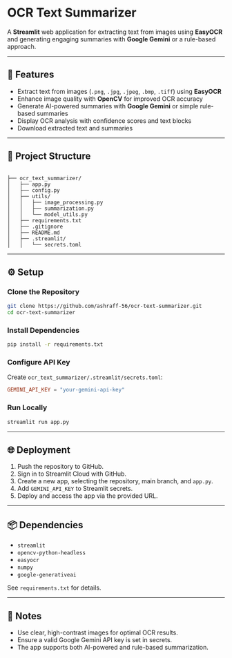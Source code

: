 
# **OCR Text Summarizer**

A **Streamlit** web application for extracting text from images using **EasyOCR** and generating engaging summaries with **Google Gemini** or a rule-based approach.

---

## 🚀 Features
- Extract text from images (`.png`, `.jpg`, `.jpeg`, `.bmp`, `.tiff`) using **EasyOCR**
- Enhance image quality with **OpenCV** for improved OCR accuracy
- Generate AI-powered summaries with **Google Gemini** or simple rule-based summaries
- Display OCR analysis with confidence scores and text blocks
- Download extracted text and summaries

---

## 📁 Project Structure
```plaintext

├── ocr_text_summarizer/
│   ├── app.py
│   ├── config.py
│   ├── utils/
│   │   ├── image_processing.py
│   │   ├── summarization.py
│   │   └── model_utils.py
│   ├── requirements.txt
│   ├── .gitignore
│   ├── README.md
│   ├── .streamlit/
│   │   └── secrets.toml
```

---

## ⚙️ Setup

### Clone the Repository
```bash
git clone https://github.com/ashraff-56/ocr-text-summarizer.git
cd ocr-text-summarizer
```



### Install Dependencies
```bash
pip install -r requirements.txt
```

### Configure API Key
Create `ocr_text_summarizer/.streamlit/secrets.toml`:
```toml
GEMINI_API_KEY = "your-gemini-api-key"
```

### Run Locally
```bash
streamlit run app.py
```

---

## 🌐 Deployment
1. Push the repository to GitHub.
2. Sign in to Streamlit Cloud with GitHub.
3. Create a new app, selecting the repository, main branch, and `app.py`.
4. Add `GEMINI_API_KEY` to Streamlit secrets.
5. Deploy and access the app via the provided URL.

---

## 📦 Dependencies
- `streamlit`
- `opencv-python-headless`
- `easyocr`
- `numpy`
- `google-generativeai`

See `requirements.txt` for details.

---

## 📝 Notes
- Use clear, high-contrast images for optimal OCR results.
- Ensure a valid Google Gemini API key is set in secrets.
- The app supports both AI-powered and rule-based summarization.
